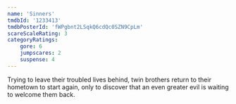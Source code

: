 ```yaml
---
name: 'Sinners'
tmdbId: '1233413'
tmdbPosterId: 'fWPgbnt2LSqkQ6cdQc0SZN9CpLm'
scareScaleRating: 3
categoryRatings: 
    gore: 6
    jumpscares: 2
    suspense: 4
---
```

Trying to leave their troubled lives behind, twin brothers return to their hometown to start again, only to discover that an even greater evil is waiting to welcome them back.